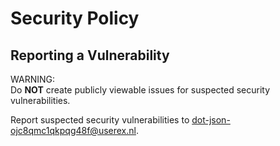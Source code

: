 # Security Policy

## Reporting a Vulnerability

WARNING:  
Do **NOT** create publicly viewable issues for suspected security vulnerabilities.

Report suspected security vulnerabilities to dot-json-ojc8qmc1qkpqg48f@userex.nl.
